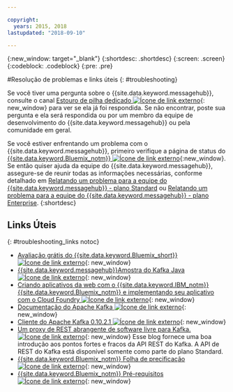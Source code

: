 ```yaml
---

copyright:
  years: 2015, 2018
lastupdated: "2018-09-10"

---
```


{:new_window: target="_blank"}
{:shortdesc: .shortdesc}
{:screen: .screen}
{:codeblock: .codeblock}
{:pre: .pre}



#Resolução de problemas e links úteis
{: #troubleshooting}

Se você tiver uma pergunta sobre o {{site.data.keyword.messagehub}}, consulte o canal
[Estouro de pilha dedicado ![Ícone de link externo](../../icons/launch-glyph.svg "Ícone de link externo")](http://stackoverflow.com/questions/tagged/message-hub){: new_window} para ver se ela já foi respondida.
Se não encontrar, poste sua pergunta e ela será respondida ou por um membro da equipe de desenvolvimento do
{{site.data.keyword.messagehub}} ou pela comunidade em geral.

Se você estiver enfrentando um problema com o {{site.data.keyword.messagehub}}, primeiro
verifique a página de status do [{{site.data.keyword.Bluemix_notm}}
![Ícone de link externo](../../icons/launch-glyph.svg "Ícone de link externo")](https://console.bluemix.net/status){:new_window}. Se então
quiser ajuda da equipe do {{site.data.keyword.messagehub}}, assegure-se de reunir todas as informações necessárias, conforme detalhado em [Relatando um problema para a equipe do {{site.data.keyword.messagehub}} - plano Standard](/docs/services/EventStreams/eventstreams109.html) ou [Relatando um problema para a equipe do {{site.data.keyword.messagehub}} - plano Enterprise](/docs/services/EventStreams/eventstreams125.html).
{:shortdesc}

## Links Úteis
{: #troubleshooting_links notoc}

*  [Avaliação grátis do {{site.data.keyword.Bluemix_short}}![Ícone de link externo](../../icons/launch-glyph.svg "Ícone de link externo")](https://apps.admin.ibmcloud.com/manage/trial/bluemix.html){: new_window}
*  [{{site.data.keyword.messagehub}}Amostra do Kafka Java ![Ícone de link externo](../../icons/launch-glyph.svg "Ícone de link externo")](https://github.com/ibm-messaging/event-streams-samples/tree/master/kafka-java-console-sample){: new_window}
*  [Criando aplicativos da web com o {{site.data.keyword.IBM_notm}} {{site.data.keyword.Bluemix_notm}} e implementando seu
aplicativo com o Cloud Foundry ![Ícone de link externo](../../icons/launch-glyph.svg "Ícone de link externo")](http://www.ng.bluemix.net/docs/starters/install_cli.html){: new_window}
*  [Documentação do Apache Kafka ![Ícone de link externo](../../icons/launch-glyph.svg "Ícone de link externo")](http://kafka.apache.org/documentation.html){: new_window}
*  [Cliente do Apache Kafka 0.10.2.1 ![Ícone de link externo](../../icons/launch-glyph.svg "Ícone de link externo")](http://kafka.apache.org/0102/javadoc/index.html){: new_window}
*  [Um proxy de REST abrangente de software livre para Kafka. ![Ícone de link externo](../../icons/launch-glyph.svg "Ícone de link externo")](http://www.confluent.io/blog/a-comprehensive-open-source-rest-proxy-for-kafka/){: new_window} 
	Esse blog fornece uma boa introdução aos pontos fortes e fracos da API REST do Kafka. A API de REST do Kafka está disponível somente como
parte do plano Standard.
*  [{{site.data.keyword.Bluemix_notm}} Folha de precificação ![Ícone de link externo](../../icons/launch-glyph.svg "Ícone de link externo")](https://www.ng.bluemix.net/#/pricing){: new_window}
*  [{{site.data.keyword.Bluemix_notm}} Pré-requisitos ![Ícone de link externo](../../icons/launch-glyph.svg "Ícone de link externo")](https://developer.ibm.com/bluemix/support/#prereqs/){: new_window}

